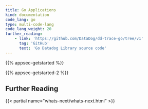 ```yaml
---
title: Go Applications
kind: documentation
code_lang: go
type: multi-code-lang
code_lang_weight: 20
further_reading:
    - link: 'https://github.com/DataDog/dd-trace-go/tree/v1'
      tag: 'GitHub'
      text: 'Go Datadog Library source code'
---
```


{{% appsec-getstarted %}}



{{% appsec-getstarted-2 %}}


## Further Reading

{{< partial name="whats-next/whats-next.html" >}}
